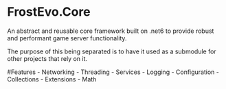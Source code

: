 # FrostEvo.Core

An abstract and reusable core framework built on .net6 to provide robust and performant game server functionality.

The purpose of this being separated is to have it used as a submodule for other projects that rely on it. 

#Features
    - Networking
    - Threading
    - Services
    - Logging
    - Configuration
    - Collections
    - Extensions
    - Math
